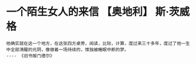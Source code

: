 # 一个陌生女人的来信 【奥地利】 斯·茨威格

    他确实就在这一个地方，在这张四方桌旁，阅读，比较，计算，度过来三十多年，度过了他一生中全部清醒的光阴，像做着一场持续的，惟独被睡眠中断的梦。                              ---- 《旧书贩门德尔》